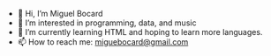 - 👋 Hi, I’m Miguel Bocard
- 👀 I’m interested in programming, data, and music
- 🌱 I’m currently learning HTML and hoping to learn more languages.
- 📫 How to reach me: miguebocard@gmail.com

<!---
MIKE4213/MIKE4213 is a ✨ particular ✨ repository because its `README.md` (this file) appears on your GitHub profile.
You can click the Preview link to take a look at your changes.
--->
